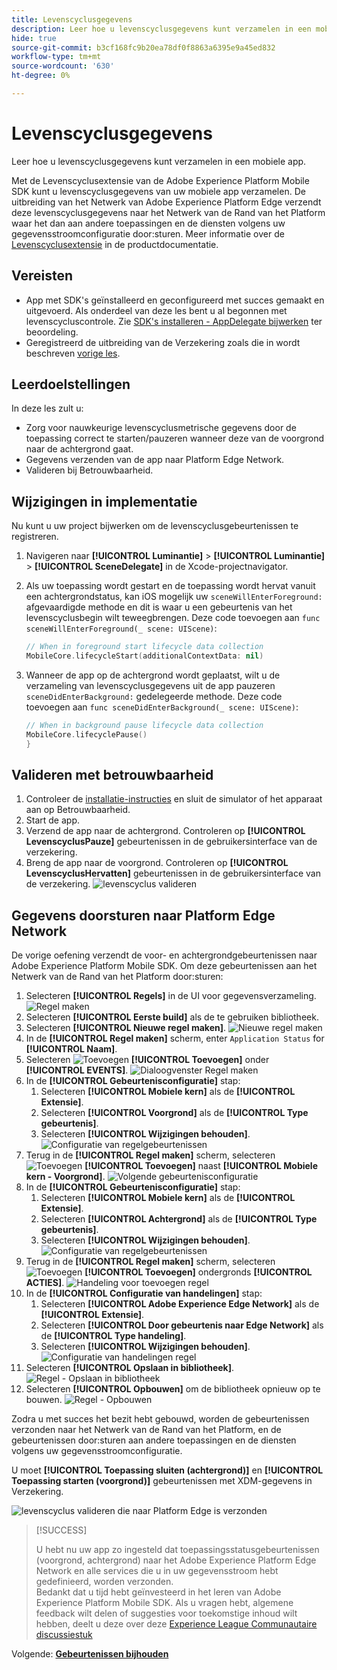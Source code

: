```yaml
---
title: Levenscyclusgegevens
description: Leer hoe u levenscyclusgegevens kunt verzamelen in een mobiele app.
hide: true
source-git-commit: b3cf168fc9b20ea78df0f8863a6395e9a45ed832
workflow-type: tm+mt
source-wordcount: '630'
ht-degree: 0%

---
```


# Levenscyclusgegevens

Leer hoe u levenscyclusgegevens kunt verzamelen in een mobiele app.

Met de Levenscyclusextensie van de Adobe Experience Platform Mobile SDK kunt u levenscyclusgegevens van uw mobiele app verzamelen. De uitbreiding van het Netwerk van Adobe Experience Platform Edge verzendt deze levenscyclusgegevens naar het Netwerk van de Rand van het Platform waar het dan aan andere toepassingen en de diensten volgens uw gegevensstroomconfiguratie door:sturen. Meer informatie over de [Levenscyclusextensie](https://developer.adobe.com/client-sdks/documentation/lifecycle-for-edge-network/) in de productdocumentatie.


## Vereisten

* App met SDK&#39;s geïnstalleerd en geconfigureerd met succes gemaakt en uitgevoerd. Als onderdeel van deze les bent u al begonnen met levenscycluscontrole. Zie [SDK&#39;s installeren - AppDelegate bijwerken](install-sdks.md#update-appdelegate) ter beoordeling.
* Geregistreerd de uitbreiding van de Verzekering zoals die in wordt beschreven [vorige les](install-sdks.md).

## Leerdoelstellingen

In deze les zult u:

<!--
* Add lifecycle field group to the schema.
* -->
* Zorg voor nauwkeurige levenscyclusmetrische gegevens door de toepassing correct te starten/pauzeren wanneer deze van de voorgrond naar de achtergrond gaat.
* Gegevens verzenden van de app naar Platform Edge Network.
* Valideren bij Betrouwbaarheid.

<!--
## Add lifecycle field group to schema

The Consumer Experience Event field group you added in the [previous lesson](create-schema.md) already contains the lifecycle fields, so you can skip this step. If you don't use Consumer Experience Event field group in your own app, you can add the lifecycle fields by doing the following:

1. Navigate to the schema interface as described in the [previous lesson](create-schema.md).
1. Open the **Luma Mobile App Event Schema** schema and select **[!UICONTROL Add]** next to Field groups.
    ![select add](assets/lifecycle-add.png)
1. In the search bar, enter "lifecycle".
1. Select the checkbox next to **[!UICONTROL AEP Mobile Lifecycle Details]**.
1. Select **[!UICONTROL Add field groups]**.
    ![add field group](assets/lifecycle-lifecycle-field-group.png)
1. Select **[!UICONTROL Save]**.
    ![save](assets/lifecycle-lifecycle-save.png)
-->

## Wijzigingen in implementatie

Nu kunt u uw project bijwerken om de levenscyclusgebeurtenissen te registreren.

1. Navigeren naar **[!UICONTROL Luminantie]** > **[!UICONTROL Luminantie]** > **[!UICONTROL SceneDelegate]** in de Xcode-projectnavigator.

1. Als uw toepassing wordt gestart en de toepassing wordt hervat vanuit een achtergrondstatus, kan iOS mogelijk uw `sceneWillEnterForeground:` afgevaardigde methode en dit is waar u een gebeurtenis van het levenscyclusbegin wilt teweegbrengen. Deze code toevoegen aan `func sceneWillEnterForeground(_ scene: UIScene)`:

   ```swift
   // When in foreground start lifecycle data collection
   MobileCore.lifecycleStart(additionalContextData: nil)
   ```

1. Wanneer de app op de achtergrond wordt geplaatst, wilt u de verzameling van levenscyclusgegevens uit de app pauzeren `sceneDidEnterBackground:` gedelegeerde methode. Deze code toevoegen aan  `func sceneDidEnterBackground(_ scene: UIScene)`:

   ```swift
   // When in background pause lifecycle data collection
   MobileCore.lifecyclePause()
   }
   ```

## Valideren met betrouwbaarheid

1. Controleer de [installatie-instructies](assurance.md) en sluit de simulator of het apparaat aan op Betrouwbaarheid.
1. Start de app.
1. Verzend de app naar de achtergrond. Controleren op **[!UICONTROL LevenscyclusPauze]** gebeurtenissen in de gebruikersinterface van de verzekering.
1. Breng de app naar de voorgrond. Controleren op **[!UICONTROL LevenscyclusHervatten]** gebeurtenissen in de gebruikersinterface van de verzekering.
   ![levenscyclus valideren](assets/lifecycle-lifecycle-assurance.png)


## Gegevens doorsturen naar Platform Edge Network

De vorige oefening verzendt de voor- en achtergrondgebeurtenissen naar Adobe Experience Platform Mobile SDK. Om deze gebeurtenissen aan het Netwerk van de Rand van het Platform door:sturen:

1. Selecteren **[!UICONTROL Regels]** in de UI voor gegevensverzameling.
   ![Regel maken](assets/rule-create.png)
1. Selecteren **[!UICONTROL Eerste build]** als de te gebruiken bibliotheek.
1. Selecteren **[!UICONTROL Nieuwe regel maken]**.
   ![Nieuwe regel maken](assets/rules-create-new.png)
1. In de **[!UICONTROL Regel maken]** scherm, enter `Application Status` for **[!UICONTROL Naam]**.
1. Selecteren ![Toevoegen](https://spectrum.adobe.com/static/icons/workflow_18/Smock_AddCircle_18_N.svg) **[!UICONTROL Toevoegen]** onder **[!UICONTROL EVENTS]**.
   ![Dialoogvenster Regel maken](assets/rule-create-name.png)
1. In de **[!UICONTROL Gebeurtenisconfiguratie]** stap:
   1. Selecteren **[!UICONTROL Mobiele kern]** als de **[!UICONTROL Extensie]**.
   1. Selecteren **[!UICONTROL Voorgrond]** als de **[!UICONTROL Type gebeurtenis]**.
   1. Selecteren **[!UICONTROL Wijzigingen behouden]**.
      ![Configuratie van regelgebeurtenissen](assets/rule-event-configuration.png)
1. Terug in de **[!UICONTROL Regel maken]** scherm, selecteren ![Toevoegen](https://spectrum.adobe.com/static/icons/workflow_18/Smock_AddCircle_18_N.svg) **[!UICONTROL Toevoegen]** naast **[!UICONTROL Mobiele kern - Voorgrond]**.
   ![Volgende gebeurtenisconfiguratie](assets/rule-event-configuration-next.png)
1. In de **[!UICONTROL Gebeurtenisconfiguratie]** stap:
   1. Selecteren **[!UICONTROL Mobiele kern]** als de **[!UICONTROL Extensie]**.
   1. Selecteren **[!UICONTROL Achtergrond]** als de **[!UICONTROL Type gebeurtenis]**.
   1. Selecteren **[!UICONTROL Wijzigingen behouden]**.
      ![Configuratie van regelgebeurtenissen](assets/rule-event-configuration-background.png)
1. Terug in de **[!UICONTROL Regel maken]** scherm, selecteren ![Toevoegen](https://spectrum.adobe.com/static/icons/workflow_18/Smock_AddCircle_18_N.svg) **[!UICONTROL Toevoegen]** ondergronds **[!UICONTROL ACTIES]**.
   ![Handeling voor toevoegen regel](assets/rule-action-button.png)
1. In de **[!UICONTROL Configuratie van handelingen]** stap:
   1. Selecteren **[!UICONTROL Adobe Experience Edge Network]** als de **[!UICONTROL Extensie]**.
   1. Selecteren **[!UICONTROL Door gebeurtenis naar Edge Network]** als de **[!UICONTROL Type handeling]**.
   1. Selecteren **[!UICONTROL Wijzigingen behouden]**.
      ![Configuratie van handelingen regel](assets/rule-action-configuration.png)
1. Selecteren **[!UICONTROL Opslaan in bibliotheek]**.
   ![Regel - Opslaan in bibliotheek](assets/rule-save-to-library.png)
1. Selecteren **[!UICONTROL Opbouwen]** om de bibliotheek opnieuw op te bouwen.
   ![Regel - Opbouwen](assets/rule-build.png)

Zodra u met succes het bezit hebt gebouwd, worden de gebeurtenissen verzonden naar het Netwerk van de Rand van het Platform, en de gebeurtenissen door:sturen aan andere toepassingen en de diensten volgens uw gegevensstroomconfiguratie.

U moet **[!UICONTROL Toepassing sluiten (achtergrond)]** en **[!UICONTROL Toepassing starten (voorgrond)]** gebeurtenissen met XDM-gegevens in Verzekering.

![levenscyclus valideren die naar Platform Edge is verzonden](assets/lifecycle-edge-assurance.png)

>[!SUCCESS]
>
>U hebt nu uw app zo ingesteld dat toepassingsstatusgebeurtenissen (voorgrond, achtergrond) naar het Adobe Experience Platform Edge Network en alle services die u in uw gegevensstroom hebt gedefinieerd, worden verzonden.<br>Bedankt dat u tijd hebt geïnvesteerd in het leren van Adobe Experience Platform Mobile SDK. Als u vragen hebt, algemene feedback wilt delen of suggesties voor toekomstige inhoud wilt hebben, deelt u deze over deze [Experience League Communautaire discussiestuk](https://experienceleaguecommunities.adobe.com/t5/adobe-experience-platform-launch/tutorial-discussion-implement-adobe-experience-cloud-in-mobile/td-p/443796)

Volgende: **[Gebeurtenissen bijhouden](events.md)**

